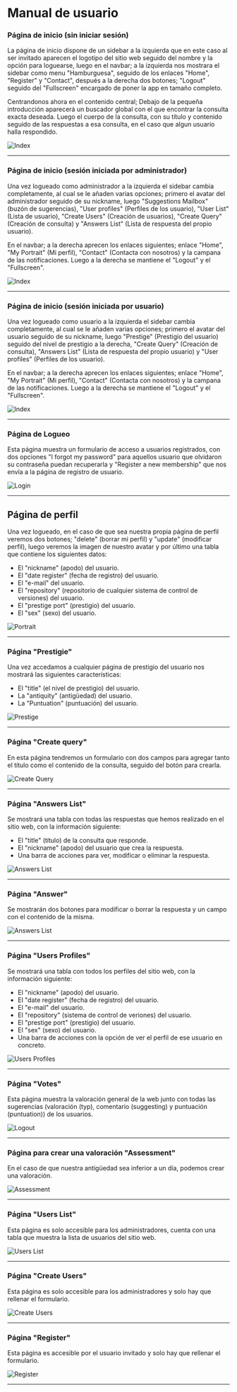 # Manual de usuario

### Página de inicio (sin iniciar sesión)
La página de inicio dispone de un sidebar a la izquierda que en este caso al ser invitado aparecen el logotipo del sitio web seguido del nombre y la opción para loguearse, luego en el navbar; a la izquierda nos mostrara el sidebar como menu "Hamburguesa", seguido de los enlaces "Home", "Register" y "Contact", después a la derecha dos botones; "Logout" seguido del "Fullscreen" encargado de poner la app en tamaño completo.

Centrandonos ahora en el contenido central; Debajo de la pequeña introducción aparecerá un buscador global con el que encontrar la consulta exacta deseada. Luego el cuerpo de la consulta, con su título y contenido seguido de las respuestas a esa consulta, en el caso que algun usuario halla respondido. 

![Index](images/manual/index.png)

***

### Página de inicio (sesión iniciada por administrador)
Una vez logueado como administrador a la izquierda el sidebar cambia completamente, al cual se le añaden varias opciones; primero el avatar del administrador seguido de su nickname, luego "Suggestions Mailbox" (buzón de sugerencias), "User profiles" (Perfiles de los usuario), "User List" (Lista de usuario), "Create Users" (Creación de usuarios), "Create Query" (Creación de consulta) y "Answers List" (Lista de respuesta del propio usuario).

En el navbar; a la derecha aprecen los enlaces siguientes; enlace "Home", "My Portrait" (Mi perfil), "Contact" (Contacta con nosotros) y la campana de las notificaciones. Luego a la derecha se mantiene el "Logout" y el "Fullscreen".

![Index](images/manual/index-admin.png)

***

### Página de inicio (sesión iniciada por usuario)
Una vez logueado como usuario a la izquierda el sidebar cambia completamente, al cual se le añaden varias opciones; primero el avatar del usuario seguido de su nickname, luego "Prestige" (Prestigio del usuario) seguido del nivel de prestigio a la derecha, "Create Query" (Creación de consulta), "Answers List" (Lista de respuesta del propio usuario) y "User profiles" (Perfiles de los usuario).

En el navbar; a la derecha aprecen los enlaces siguientes; enlace "Home", "My Portrait" (Mi perfil), "Contact" (Contacta con nosotros) y la campana de las notificaciones. Luego a la derecha se mantiene el "Logout" y el "Fullscreen".

![Index](images/manual/index-usuario.png)

***

### Página de Logueo
Esta página muestra un formulario de acceso a usuarios registrados, con dos opciones "I forgot my password" para aquellos usuario que olvidaron su contraseña puedan recuperarla y "Register a new membership" que nos envía a la página de registro de usuario.

![Login](images/manual/login.png)

***

## Página de perfil
Una vez logueado, en el caso de que sea nuestra propia página de perfil veremos dos botones; "delete" (borrar mi perfil) y "update" (modificar perfil), luego veremos la imagen de nuestro avatar y por último una tabla que contiene los siguientes datos:
* El "nickname" (apodo) del usuario.
* El "date register" (fecha de registro) del usuario.
* El "e-mail" del usuario.
* El "repository" (repositorio de cualquier sistema de control de versiones) del usuario.
* El "prestige port" (prestigio) del usuario.
* El "sex" (sexo) del usuario.

![Portrait](images/manual/portrait.png)

***

### Página "Prestigie"
Una vez accedamos a cualquier página de prestigio del usuario nos mostrará las siguientes características:
* El "title" (el nivel de prestigio) del usuario.
* La "antiquity" (antigüedad) del usuario.
* La "Puntuation" (puntuación) del usuario.

![Prestige](images/manual/prestige.png)

***

### Página  "Create query"
En esta página tendremos un formulario con dos campos para agregar tanto el título como el contenido de la consulta, seguido del botón para crearla.

![Create Query](images/manual/create-query.png)


***

### Página  "Answers List"
Se mostrará una tabla con todas las respuestas que hemos realizado en el sitio web, con la información siguiente:
* El "title" (título) de la consulta que responde.
* El "nickname" (apodo) del usuario que crea la respuesta.
* Una barra de acciones para ver, modificar o eliminar la respuesta.

![Answers List](images/manual/answers-list.png)

***

### Página  "Answer"
Se mostrarán dos botones para modificar o borrar la respuesta y un campo con el contenido de la misma.

![Answers List](images/manual/answer.png)

***

### Página "Users Profiles"
Se mostrará una tabla con todos los perfiles del sitio web, con la información siguiente:
* El "nickname" (apodo) del usuario.
* El "date register" (fecha de registro) del usuario.
* El "e-mail" del usuario.
* El "repository" (sistema de control de veriones) del usuario.
* El "prestige port" (prestigio) del usuario.
* El "sex" (sexo) del usuario.
* Una barra de acciones con la opción de ver el perfil de ese usuario en concreto.

![Users Profiles](images/manual/users-profiles.png)

***

### Página "Votes"
Esta página muestra la valoración general de la web junto con todas las sugerencias (valoración (typ), comentario (suggesting) y puntuación (puntuation)) de los usuarios.

![Logout](images/manual/suggestions-mailbox.png)

***

### Página para crear una valoración "Assessment" 
En el caso de que nuestra antigüedad sea inferior a un día, podemos crear una valoración.

![Assessment](images/manual/assessment.png)

***

### Página "Users List"
Esta página es solo accesible para los administradores, cuenta con una tabla que muestra la lista de usuarios del sitio web.

![Users List](images/manual/users-list.png)

***

### Página "Create Users"
Esta página es solo accesible para los administradores y solo hay que rellenar el formulario.

![Create Users](images/manual/portrait-create.png)

***

### Página "Register"
Esta página es accesible por el usuario invitado y solo hay que rellenar el formulario.

![Register](images/manual/portrait-register.png)

***
